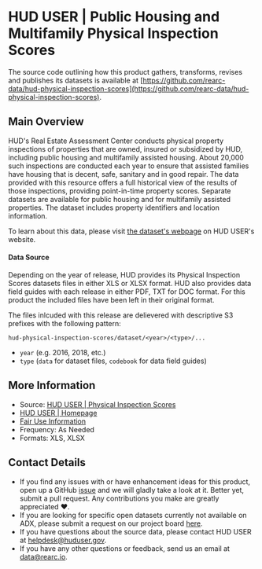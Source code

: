 # HUD USER | Public Housing and Multifamily Physical Inspection Scores

The source code outlining how this product gathers, transforms, revises and publishes its datasets is available at [https://github.com/rearc-data/hud-physical-inspection-scores](https://github.com/rearc-data/hud-physical-inspection-scores).

## Main Overview
HUD's Real Estate Assessment Center conducts physical property inspections of properties that are owned, insured or subsidized by HUD, including public housing and multifamily assisted housing. About 20,000 such inspections are conducted each year to ensure that assisted families have housing that is decent, safe, sanitary and in good repair. The data provided with this resource offers a full historical view of the results of those inspections, providing point-in-time property scores. Separate datasets are available for public housing and for multifamily assisted properties. The dataset includes property identifiers and location information.

To learn about this data, please visit [the dataset's webpage](https://www.huduser.gov/portal/datasets/pis.html) on HUD USER's website.

#### Data Source
Depending on the year of release, HUD provides its Physical Inspection Scores datasets files in either XLS or XLSX format. HUD also provides data field guides with each release in either PDF, TXT for DOC format. For this product the included files have been left in their original format.

The files inlcuded with this release are delievered with descriptive S3 prefixes with the following pattern:

`hud-physical-inspection-scores/dataset/<year>/<type>/...`

- `year` (e.g. 2016, 2018, etc.)
- `type` (`data` for dataset files, `codebook` for data field guides)

## More Information
- Source: [HUD USER | Physical Inspection Scores](https://www.huduser.gov/portal/datasets/pis.html)      
- [HUD USER | Homepage](https://www.huduser.gov/portal/home.html)    
- [Fair Use Information](https://www.usa.gov/government-works)
- Frequency: As Needed 
- Formats: XLS, XLSX

## Contact Details
- If you find any issues with or have enhancement ideas for this product, open up a GitHub [issue](https://github.com/rearc-data/hud-physical-inspection-scores/issues) and we will gladly take a look at it. Better yet, submit a pull request. Any contributions you make are greatly appreciated :heart:.
- If you are looking for specific open datasets currently not available on ADX, please submit a request on our project board [here](https://github.com/orgs/rearc-data/projects/1).
- If you have questions about the source data, please contact HUD USER at helpdesk@huduser.gov.
- If you have any other questions or feedback, send us an email at data@rearc.io.